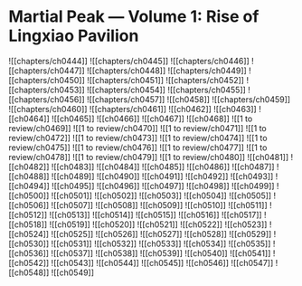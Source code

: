 # Martial Peak — Volume 1: Rise of Lingxiao Pavilion
![[chapters/ch0444]]
![[chapters/ch0445]]
![[chapters/ch0446]]
![[chapters/ch0447]]
![[chapters/ch0448]]
![[chapters/ch0449]]
![[chapters/ch0450]]
![[chapters/ch0451]]
![[chapters/ch0452]]
![[chapters/ch0453]]
![[chapters/ch0454]]
![[chapters/ch0455]]
![[chapters/ch0456]]
![[chapters/ch0457]]
![[ch0458]]
![[chapters/ch0459]]
![[chapters/ch0460]]
![[chapters/ch0461]]
![[ch0462]]
![[ch0463]]
![[ch0464]]
![[ch0465]]
![[ch0466]]
![[ch0467]]
![[ch0468]]
![[1 to review/ch0469]]
![[1 to review/ch0470]]
![[1 to review/ch0471]]
![[1 to review/ch0472]]
![[1 to review/ch0473]]
![[1 to review/ch0474]]
![[1 to review/ch0475]]
![[1 to review/ch0476]]
![[1 to review/ch0477]]
![[1 to review/ch0478]]
![[1 to review/ch0479]]
![[1 to review/ch0480]]
![[ch0481]]
![[ch0482]]
![[ch0483]]
![[ch0484]]
![[ch0485]]
![[ch0486]]
![[ch0487]]
![[ch0488]]
![[ch0489]]
![[ch0490]]
![[ch0491]]
![[ch0492]]
![[ch0493]]
![[ch0494]]
![[ch0495]]
![[ch0496]]
![[ch0497]]
![[ch0498]]
![[ch0499]]
![[ch0500]]
![[ch0501]]
![[ch0502]]
![[ch0503]]
![[ch0504]]
![[ch0505]]
![[ch0506]]
![[ch0507]]
![[ch0508]]
![[ch0509]]
![[ch0510]]
![[ch0511]]
![[ch0512]]
![[ch0513]]
![[ch0514]]
![[ch0515]]
![[ch0516]]
![[ch0517]]
![[ch0518]]
![[ch0519]]
![[ch0520]]
![[ch0521]]
![[ch0522]]
![[ch0523]]
![[ch0524]]
![[ch0525]]
![[ch0526]]
![[ch0527]]
![[ch0528]]
![[ch0529]]
![[ch0530]]
![[ch0531]]
![[ch0532]]
![[ch0533]]
![[ch0534]]
![[ch0535]]
![[ch0536]]
![[ch0537]]
![[ch0538]]
![[ch0539]]
![[ch0540]]
![[ch0541]]
![[ch0542]]
![[ch0543]]
![[ch0544]]
![[ch0545]]
![[ch0546]]
![[ch0547]]
![[ch0548]]
![[ch0549]]
